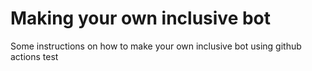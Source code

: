 # Making your own inclusive bot

Some instructions on how to make your own inclusive bot using github actions test 
